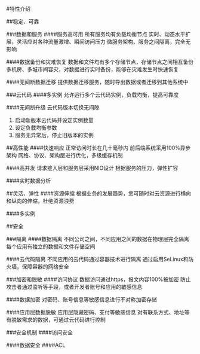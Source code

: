 #特性介绍

##稳定、可靠

###数据和服务
####服务高可用
所有服务均有负载均衡节点
实时、动态水平扩展，灵活应对各种流量激增、瞬间访问压力
微服务架构、服务之间隔离，完全无影响

####数据备份和灾难恢复
数据和文件均有多个存储节点，存储节点之间相互备份
多机房、多城市间容灾，对数据进行实时备份，能够在灾难发生时快速恢复

####无间断数据迁移
提供数据迁移服务，随时导出数据或者迁移到其他系统中

###云代码
####多实例
允许运行多个云代码实例，负载均衡，提高可靠度

####无间断升级
云代码版本切换无间隙
 1. 启动新版本云代码并设定实例数量
 2. 设定负载均衡参数
 3. 服务无异常后，停止旧版本的实例

##高性能
####快速响应
正常访问时长在几十毫秒内
前后端系统采用100%异步架构
网络、协议、架构层进行优化，多级缓存机制

####高并发
请求接入层和服务层采用NIO设计
根据服务的压力，弹性扩容

####实时数据分析



##灵活、弹性
####资源伸缩
根据业务的发展趋势，您可随时对云资源进行横向和纵向的伸缩，杜绝资源浪费

####多实例

##安全

###隔离
####数据隔离
不同公司之间，不同应用之间的数据在物理层完全隔离
每个应用有独立的数据和文件存储空间

####云代码隔离
不同应用的云代码通过容器技术进行隔离
通过启用SeLinux和防火墙，保障容器的网络安全

###加密和脱敏
####访问协议
数据访问通过https，报文内容100%被加密
防止攻击者通过监听等手段，或者开发者账号和应用的敏感信息

####数据加密
对密码、账号信息等敏感信息进行不对称加密存储


####应用层数据脱敏
应用层隐藏密码、支付等敏感信息
对有联系方式、地址等有脱敏需求的数据，可通过云代码进行控制

###安全机制
####访问安全

####数据安全
####ACL




